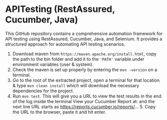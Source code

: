# APITesting (RestAssured, Cucumber, Java)
This GitHub repository contains a comprehensive automation framework for API testing using RestAssured, Cucumber, Java, and Selenium. It provides a structured approach for automating API testing scenarios.

1. Download maven from `https://maven.apache.org/install.html`, copy the path to the bin folder and add it to the `'PATH'` variable under environment variables (user & system).
2. Check the maven is set up properly by entering the `mvn -version` on a terminal.
3. Go to the root of the extracted project, open a terminal for that location & type `mvn clean install` which will download the necessary dependencies for the project.
4. Run `mvn test`. This will give you a URL to view the test results in the end of the log inside the terminal  View your Cucumber Report at: and the next line URL starts as https://reports.cucumber.io/reports/... 5. Copy the URL to the browser, paste it and hit enter.
